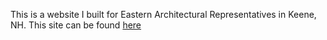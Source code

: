 This is a website I built for Eastern Architectural Representatives in Keene, NH. This site can be found [here](easternar.com)

